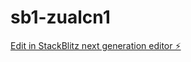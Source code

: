 # sb1-zualcn1

[Edit in StackBlitz next generation editor ⚡️](https://stackblitz.com/~/github.com/jasonxmert/sb1-zualcn1)